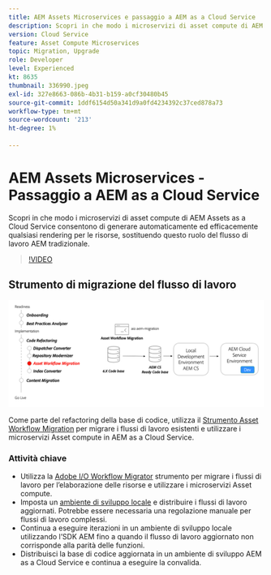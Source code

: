 ```yaml
---
title: AEM Assets Microservices e passaggio a AEM as a Cloud Service
description: Scopri in che modo i microservizi di asset compute di AEM Assets as a Cloud Service consentono di generare automaticamente ed efficacemente qualsiasi rendering per le risorse, sostituendo questo ruolo del flusso di lavoro AEM tradizionale.
version: Cloud Service
feature: Asset Compute Microservices
topic: Migration, Upgrade
role: Developer
level: Experienced
kt: 8635
thumbnail: 336990.jpeg
exl-id: 327e8663-086b-4b31-b159-a0cf30480b45
source-git-commit: 1ddf6154d50a341d9a0fd4234392c37ced878a73
workflow-type: tm+mt
source-wordcount: '213'
ht-degree: 1%

---
```


# AEM Assets Microservices - Passaggio a AEM as a Cloud Service

Scopri in che modo i microservizi di asset compute di AEM Assets as a Cloud Service consentono di generare automaticamente ed efficacemente qualsiasi rendering per le risorse, sostituendo questo ruolo del flusso di lavoro AEM tradizionale.

>[!VIDEO](https://video.tv.adobe.com/v/336990/?quality=12&learn=on)

## Strumento di migrazione del flusso di lavoro

![Strumento Asset Workflow Migration (Migrazione flussi di lavoro per risorse) ](./assets/asset-workflow-migration.png)

Come parte del refactoring della base di codice, utilizza il [Strumento Asset Workflow Migration](https://experienceleague.adobe.com/docs/experience-manager-cloud-service/moving/refactoring-tools/asset-workflow-migration-tool.html) per migrare i flussi di lavoro esistenti e utilizzare i microservizi Asset compute in AEM as a Cloud Service.

### Attività chiave

* Utilizza la [Adobe I/O Workflow Migrator](https://github.com/adobe/aio-cli-plugin-aem-cloud-service-migration#command-aio-aem-migrationworkflow-migrator) strumento per migrare i flussi di lavoro per l’elaborazione delle risorse e utilizzare i microservizi Asset compute.
* Imposta un [ambiente di sviluppo locale](https://experienceleague.adobe.com/docs/experience-manager-learn/cloud-service/local-development-environment-set-up/overview.html) e distribuire i flussi di lavoro aggiornati. Potrebbe essere necessaria una regolazione manuale per flussi di lavoro complessi.
* Continua a eseguire iterazioni in un ambiente di sviluppo locale utilizzando l’SDK AEM fino a quando il flusso di lavoro aggiornato non corrisponde alla parità delle funzioni.
* Distribuisci la base di codice aggiornata in un ambiente di sviluppo AEM as a Cloud Service e continua a eseguire la convalida.


